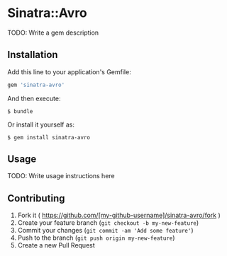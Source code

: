 # Sinatra::Avro

TODO: Write a gem description

## Installation

Add this line to your application's Gemfile:

```ruby
gem 'sinatra-avro'
```

And then execute:

    $ bundle

Or install it yourself as:

    $ gem install sinatra-avro

## Usage

TODO: Write usage instructions here

## Contributing

1. Fork it ( https://github.com/[my-github-username]/sinatra-avro/fork )
2. Create your feature branch (`git checkout -b my-new-feature`)
3. Commit your changes (`git commit -am 'Add some feature'`)
4. Push to the branch (`git push origin my-new-feature`)
5. Create a new Pull Request
